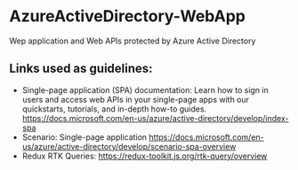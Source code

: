 # AzureActiveDirectory-WebApp
Wep application and Web APIs protected by Azure Active Directory

## Links used as guidelines:
- Single-page application (SPA) documentation: Learn how to sign in users and access web APIs in your single-page apps with our quickstarts, tutorials, and in-depth how-to guides. https://docs.microsoft.com/en-us/azure/active-directory/develop/index-spa
- Scenario: Single-page application https://docs.microsoft.com/en-us/azure/active-directory/develop/scenario-spa-overview
- Redux RTK Queries: https://redux-toolkit.js.org/rtk-query/overview
